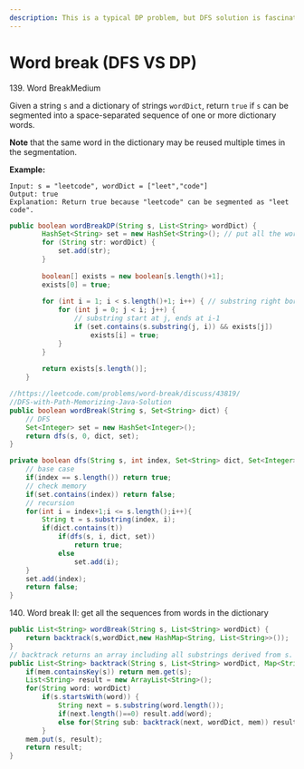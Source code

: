 ```yaml
---
description: This is a typical DP problem, but DFS solution is fascinating to checkout :)
---
```


# Word break (DFS VS DP)



139\. Word BreakMedium

Given a string `s` and a dictionary of strings `wordDict`, return `true` if `s` can be segmented into a space-separated sequence of one or more dictionary words.

**Note** that the same word in the dictionary may be reused multiple times in the segmentation.

**Example:**

```
Input: s = "leetcode", wordDict = ["leet","code"]
Output: true
Explanation: Return true because "leetcode" can be segmented as "leet code".
```

```java
public boolean wordBreakDP(String s, List<String> wordDict) {
        HashSet<String> set = new HashSet<String>(); // put all the words in a set for faster retrieve
        for (String str: wordDict) {
            set.add(str);
        }
        
        boolean[] exists = new boolean[s.length()+1];
        exists[0] = true;
        
        for (int i = 1; i < s.length()+1; i++) { // substring right border non-inclusive
            for (int j = 0; j < i; j++) {
                // substring start at j, ends at i-1
                if (set.contains(s.substring(j, i)) && exists[j])
                    exists[i] = true;
            }
        }
        
        return exists[s.length()];
    }
```

```java
//https://leetcode.com/problems/word-break/discuss/43819/
//DFS-with-Path-Memorizing-Java-Solution
public boolean wordBreak(String s, Set<String> dict) {
    // DFS
    Set<Integer> set = new HashSet<Integer>();
    return dfs(s, 0, dict, set);
}

private boolean dfs(String s, int index, Set<String> dict, Set<Integer> set){
    // base case
    if(index == s.length()) return true;
    // check memory
    if(set.contains(index)) return false;
    // recursion
    for(int i = index+1;i <= s.length();i++){
        String t = s.substring(index, i);
        if(dict.contains(t))
            if(dfs(s, i, dict, set))
                return true;
            else
                set.add(i);
    }
    set.add(index);
    return false;
}
```

140\. Word break II: get all the sequences from words in the dictionary

```java
public List<String> wordBreak(String s, List<String> wordDict) {
    return backtrack(s,wordDict,new HashMap<String, List<String>>());
}
// backtrack returns an array including all substrings derived from s.
public List<String> backtrack(String s, List<String> wordDict, Map<String,List<String>> mem){
    if(mem.containsKey(s)) return mem.get(s);
    List<String> result = new ArrayList<String>();
    for(String word: wordDict)
        if(s.startsWith(word)) {
            String next = s.substring(word.length());
            if(next.length()==0) result.add(word);
            else for(String sub: backtrack(next, wordDict, mem)) result.add(word+" "+sub);
        }
    mem.put(s, result);
    return result;
}
```
